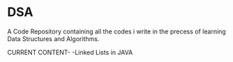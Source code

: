 # DSA

A Code Repository containing all the codes i write in the precess of learning Data Structures and Algorithms.

CURRENT CONTENT-
-Linked Lists in JAVA
